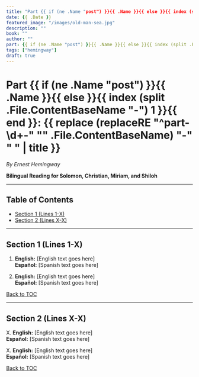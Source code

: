 ```yaml
---
title: "Part {{ if (ne .Name "post") }}{{ .Name }}{{ else }}{{ index (split .File.ContentBaseName "-") 1 }}{{ end }}: {{ replace (replaceRE "^part-\\d+-" "" .File.ContentBaseName) "-" " " | title }}"
date: {{ .Date }}
featured_image: "/images/old-man-sea.jpg"
description: ""
book: ""
author: ""
part: {{ if (ne .Name "post") }}{{ .Name }}{{ else }}{{ index (split .File.ContentBaseName "-") 1 }}{{ end }}
tags: ["hemingway"]
draft: true
---
```


# Part {{ if (ne .Name "post") }}{{ .Name }}{{ else }}{{ index (split .File.ContentBaseName "-") 1 }}{{ end }}: {{ replace (replaceRE "^part-\\d+-" "" .File.ContentBaseName) "-" " " | title }}

*By Ernest Hemingway*

**Bilingual Reading for Solomon, Christian, Miriam, and Shiloh**

---

## Table of Contents

- [Section 1 (Lines 1-X)](#section-1-lines-1-x)
- [Section 2 (Lines X-X)](#section-2-lines-x-x)
<!-- Add more sections as needed -->

---

## Section 1 (Lines 1-X) <a name="section-1-lines-1-x"></a>

1. **English:** [English text goes here]  
   **Español:** [Spanish text goes here]

2. **English:** [English text goes here]  
   **Español:** [Spanish text goes here]

[Back to TOC](#table-of-contents)

---

## Section 2 (Lines X-X) <a name="section-2-lines-x-x"></a>

X. **English:** [English text goes here]  
   **Español:** [Spanish text goes here]

X. **English:** [English text goes here]  
   **Español:** [Spanish text goes here]

[Back to TOC](#table-of-contents)